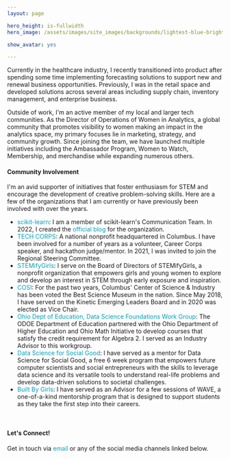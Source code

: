 ```yaml
---
layout: page

hero_height: is-fullwidth
hero_image: /assets/images/site_images/backgrounds/lightest-blue-bright.png

show_avatar: yes

---
```


Currently in the healthcare industry, I recently transitioned into product after spending some time implementing forecasting solutions to support new and renewal business opportunities. Previously, I was in the retail space and developed solutions across several areas including supply chain, inventory management, and enterprise business.

Outside of work, I'm an active member of my local and larger tech communities. As the Director of Operations of Women in Analytics, a global community that promotes visibility to women making an impact in the analytics space, my primary focuses lie in marketing, strategy, and community growth. Since joining the team, we have launched multiple initiatives including the Ambassador Program, Women to Watch, Membership, and merchandise while expanding numerous others.
<br>

#### Community Involvement
I'm an avid supporter of initiatives that foster enthusiasm for STEM and encourage the development of creative problem-solving skills. Here are a few of the organizations that I am currently or have previously been involved with over the years.
  
- <a href="http://scikit-learn.org/" target="_blank" style="text-decoration: none; color:#039fb9">scikit-learn</a>: I am a member of scikit-learn's Communication Team. In 2022, I created the <a href="https://blog.scikit-learn.org/" target="_blank" style="text-decoration: none; color:#039fb9">official blog</a> for the organization.
- <a href="http://techcorps.org/" target="_blank" style="text-decoration: none; color:#039fb9">TECH CORPS</a>: A national nonprofit headquartered in Columbus. I have been involved for a number of years as a volunteer, Career Corps speaker, and hackathon judge/mentor. In 2021, I was invited to join the Regional Steering Committee.
- <a href="https://stemifygirls.org/" target="_blank" style="text-decoration: none; color:#039fb9">STEMifyGirls</a>: I serve on the Board of Directors of STEMifyGirls, a nonprofit organization that empowers girls and young women to explore and develop an interest in STEM through early exposure and inspiration.
- <a href="https://cosi.org/" target="_blank" style="text-decoration: none; color:#039fb9">COSI</a>: For the past two years, Columbus' Center of Science & Industry has been voted the Best Science Museum in the nation. Since May 2018, I have served on the Kinetic Emerging Leaders Board and in 2020 was elected as Vice Chair.
- <a href="http://education.ohio.gov/Topics/Learning-in-Ohio/Mathematics/Resources-for-Mathematics/Math-Pathways/Data-Science-Foundations" target="_blank" style="text-decoration: none; color:#039fb9">Ohio Dept of Education, Data Science Foundations Work Group</a>: The ODOE Department of Education partnered with the Ohio Department of Higher Education and Ohio Math Initiative to develop courses that satisfy the credit requirement for Algebra 2. I served as an Industry Advisor to this workgroup.
- <a href="https://dataforsocialgood.weebly.com/" target="_blank" style="text-decoration: none; color:#039fb9">Data Science for Social Good</a>: I have served as a mentor for Data Science for Social Good, a free 6 week program that empowers future computer scientists and social entrepreneurs with the skills to leverage data science and its versatile tools to understand real-life problems and develop data-driven solutions to societal challenges.
- <a href="https://www.builtbygirls.com/about-wave" target="_blank" style="text-decoration: none; color:#039fb9">Built By Girls</a>: I have served as an Advisor for a few sessions of WAVE, a one-of-a-kind mentorship program that is designed to support students as they take the first step into their careers.
<br>

#### Let's Connect!
Get in touch via <a href="mailto:laurenemilyburke17@gmail.com" style="text-decoration: none; color:#039fb9">email</a> or any of the social media channels linked below.
